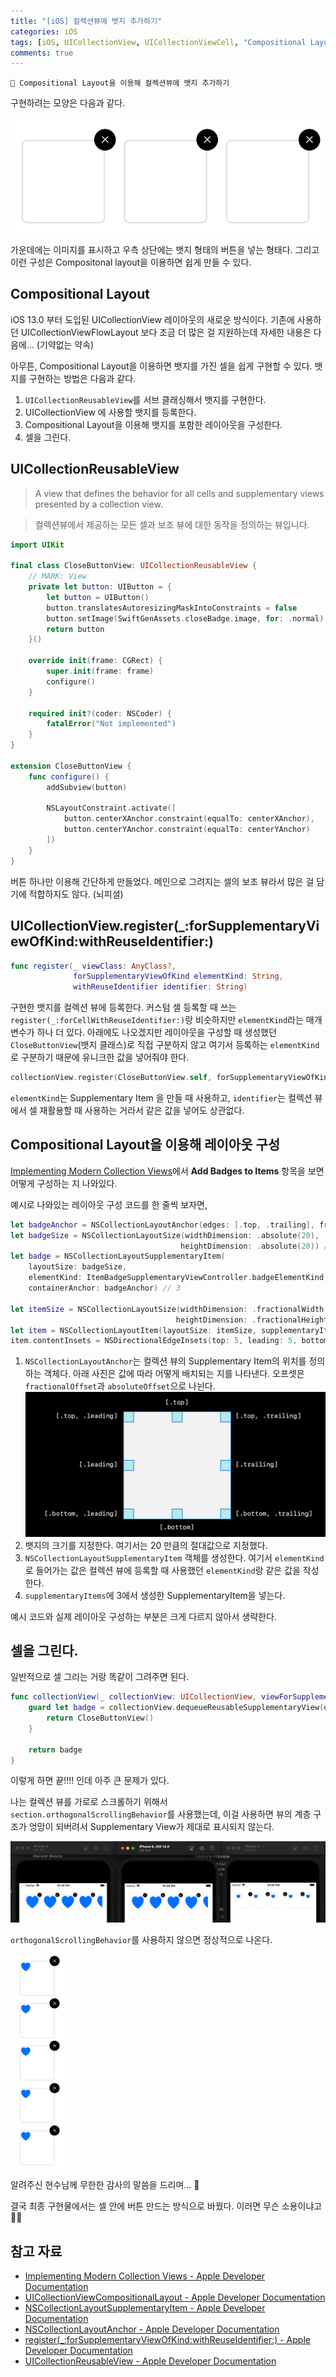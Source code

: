 ```yaml
---
title: "[iOS] 컬렉션뷰에 뱃지 추가하기"
categories: iOS
tags: [iOS, UICollectionView, UICollectionViewCell, "Compositional Layout"]
comments: true
---
```


```
🎯 Compositional Layout을 이용해 컬렉션뷰에 뱃지 추가하기
```

구현하려는 모양은 다음과 같다.

![구현하려는 모양](/assets/img/collectionview-with-badge/badge-1.png)

가운데에는 이미지를 표시하고 우측 상단에는 뱃지 형태의 버튼을 넣는 형태다. 그리고 이런 구성은 Compositonal layout을 이용하면 쉽게 만들 수 있다.

## Compositional Layout

iOS 13.0 부터 도입된 UICollectionView 레이아웃의 새로운 방식이다. 기존에 사용하던 UICollectionViewFlowLayout 보다 조금 더 많은 걸 지원하는데 자세한 내용은 다음에... (기약없는 약속)

아무튼, Compositional Layout을 이용하면 뱃지를 가진 셀을 쉽게 구현할 수 있다. 뱃지를 구현하는 방법은 다음과 같다.

1. `UICollectionReusableView`를 서브 클래싱해서 뱃지를 구현한다.
2. UICollectionView 에 사용할 뱃지를 등록한다.
3. Compositional Layout을 이용해 뱃지를 포함한 레이아웃을 구성한다.
4. 셀을 그린다. 

## UICollectionReusableView

> A view that defines the behavior for all cells and supplementary views presented by a collection view.

> 컬렉션뷰에서 제공하는 모든 셀과 보조 뷰에 대한 동작을 정의하는 뷰입니다.

```swift
import UIKit

final class CloseButtonView: UICollectionReusableView {
    // MARK: View
    private let button: UIButton = {
        let button = UIButton()
        button.translatesAutoresizingMaskIntoConstraints = false
        button.setImage(SwiftGenAssets.closeBadge.image, for: .normal)
        return button
    }()

    override init(frame: CGRect) {
        super.init(frame: frame)
        configure()
    }

    required init?(coder: NSCoder) {
        fatalError("Not implemented")
    }
}

extension CloseButtonView {
    func configure() {
        addSubview(button)

        NSLayoutConstraint.activate([
            button.centerXAnchor.constraint(equalTo: centerXAnchor),
            button.centerYAnchor.constraint(equalTo: centerYAnchor)
        ])
    }
}
```

버튼 하나만 이용해 간단하게 만들었다. 메인으로 그려지는 셀의 보조 뷰라서 많은 걸 담기에 적합하지도 않다. (뇌피셜)

## UICollectionView.register(_:forSupplementaryViewOfKind:withReuseIdentifier:)

```swift
func register(_ viewClass: AnyClass?,
              forSupplementaryViewOfKind elementKind: String, 
              withReuseIdentifier identifier: String)
```

구현한 뱃지를 컬렉션 뷰에 등록한다. 커스텀 셀 등록할 때 쓰는 `register(_:forCellWithReuseIdentifier:)`랑 비슷하지만 `elementKind`라는 매개변수가 하나 더 있다. 아래에도 나오겠지만 레이아웃을 구성할 때 생성했던 `CloseButtonView`(뱃지 클래스)로 직접 구분하지 않고 여기서 등록하는 `elementKind`로 구분하기 때문에 유니크한 값을 넣어줘야 한다. 

```swift
collectionView.register(CloseButtonView.self, forSupplementaryViewOfKind: "close-badge", withReuseIdentifier: "close-badge")
```

`elementKind`는 Supplementary Item 을 만들 때 사용하고, `identifier`는 컬렉션 뷰에서 셀 재활용할 때 사용하는 거라서 같은 값을 넣어도 상관없다.

## Compositional Layout을 이용해 레이아웃 구성

[Implementing Modern Collection Views](https://developer.apple.com/documentation/uikit/views_and_controls/collection_views/implementing_modern_collection_views)에서 **Add Badges to Items** 항목을 보면 어떻게 구성하는 지 나와있다. 

예시로 나와있는 레이아웃 구성 코드를 한 줄씩 보자면,

```swift
let badgeAnchor = NSCollectionLayoutAnchor(edges: [.top, .trailing], fractionalOffset: CGPoint(x: 0.3, y: -0.3)) // 1
let badgeSize = NSCollectionLayoutSize(widthDimension: .absolute(20),
                                      heightDimension: .absolute(20)) // 2
let badge = NSCollectionLayoutSupplementaryItem(
    layoutSize: badgeSize,
    elementKind: ItemBadgeSupplementaryViewController.badgeElementKind,
    containerAnchor: badgeAnchor) // 3

let itemSize = NSCollectionLayoutSize(widthDimension: .fractionalWidth(0.25),
                                     heightDimension: .fractionalHeight(1.0))
let item = NSCollectionLayoutItem(layoutSize: itemSize, supplementaryItems: [badge]) // 4
item.contentInsets = NSDirectionalEdgeInsets(top: 5, leading: 5, bottom: 5, trailing: 5)
```

1. `NSCollectionLayoutAnchor`는 컬렉션 뷰의 Supplementary Item의 위치를 정의하는 객체다. 아래 사진은 값에 따라 어떻게 배치되는 지를 나타낸다. 오프셋은 `fractionalOffset`과 `absoluteOffset`으로 나뉜다.  
    ![NSCollectionLayoutAnchor 배치](/assets/img/collectionview-with-badge/badge-2.png)
2. 뱃지의 크기를 지정한다. 여기서는 20 만큼의 절대값으로 지정했다. 
3. `NSCollectionLayoutSupplementaryItem` 객체를 생성한다. 여기서 `elementKind`로 들어가는 값은 컬렉션 뷰에 등록할 때 사용했던 `elementKind`랑 같은 값을 작성한다.
4. `supplementaryItems`에 3에서 생성한 SupplementaryItem을 넣는다.

예시 코드와 실제 레이아웃 구성하는 부분은 크게 다르지 않아서 생략한다. 

## 셀을 그린다.

일반적으로 셀 그리는 거랑 똑같이 그려주면 된다.

```swift
func collectionView(_ collectionView: UICollectionView, viewForSupplementaryElementOfKind kind: String, at indexPath: IndexPath) -> UICollectionReusableView {
    guard let badge = collectionView.dequeueReusableSupplementaryView(ofKind: CloseButtonView.reuseIdentifier, withReuseIdentifier: CloseButtonView.reuseIdentifier, for: indexPath) as? CloseButtonView else {
        return CloseButtonView()
    }

    return badge
}
```

이렇게 하면 끝!!!! 인데 아주 큰 문제가 있다.

나는 컬렉션 뷰를 가로로 스크롤하기 위해서 `section.orthogonalScrollingBehavior`를 사용했는데, 이걸 사용하면 뷰의 계층 구조가 엉망이 되버려서 Supplementary View가 제대로 표시되지 않는다. 

![계층 구조가 깨진 모습](/assets/img/collectionview-with-badge/badge-3.png)

`orthogonalScrollingBehavior`를 사용하지 않으면 정상적으로 나온다.

![정상적으로 보이는 모습](/assets/img/collectionview-with-badge/badge-4.png)

알려주신 현수님께 무한한 감사의 말씀을 드리며... 🙏 

결국 최종 구현물에서는 셀 안에 버튼 만드는 방식으로 바꿨다. 이러면 무슨 소용이냐고 🤦‍♂️

## 참고 자료

- [Implementing Modern Collection Views - Apple Developer Documentation](https://developer.apple.com/documentation/uikit/views_and_controls/collection_views/implementing_modern_collection_views)
- [UICollectionViewCompositionalLayout - Apple Developer Documentation](https://developer.apple.com/documentation/uikit/uicollectionviewcompositionallayout)
- [NSCollectionLayoutSupplementaryItem - Apple Developer Documentation](https://developer.apple.com/documentation/uikit/nscollectionlayoutsupplementaryitem)
- [NSCollectionLayoutAnchor - Apple Developer Documentation](https://developer.apple.com/documentation/uikit/nscollectionlayoutanchor)
- [register(_:forSupplementaryViewOfKind:withReuseIdentifier:) - Apple Developer Documentation](https://developer.apple.com/documentation/uikit/uicollectionview/1618103-register)
- [UICollectionReusableView - Apple Developer Documentation](https://developer.apple.com/documentation/uikit/uicollectionreusableview)